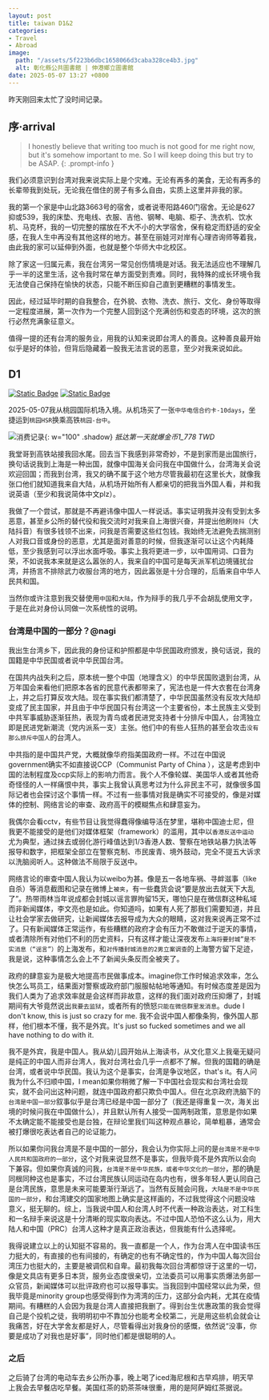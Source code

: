```yaml
---
layout: post
title: taiwan D1&2
categories:
- Travel
- Abroad
image:
  path: "/assets/5f223b6dbc1658066d3caba328ce4b3.jpg"
  alt: 彰化縣公共圖書館 | 伸港鄉立圖書館
date: 2025-05-07 13:27 +0800
---
```

昨天刚回来太忙了没时间记录。

## 序·arrival
> I honestly believe that writing too much is not good for me right now, but it's somehow important to me. So I will keep doing this but try to be ASAP. 
> {: .prompt-info }

我们必须意识到台湾对我来说实际上是个灾难。无论有再多的美食，无论有再多的长辈带我到处玩，无论我在借住的房子有多么自由，实质上这里并非我的家。

我的第一个家是中山北路3663号的宿舍，或者说枣阳路460门宿舍。无论是627抑或539，我的床垫、充电线、衣服、吉他、钢琴、电脑、柜子、洗衣机、饮水机、马克杯，我的一切完整的摆放在不大不小的大学宿舍，保有稳定而舒适的安全感，在我人生中再没有其他这样的地方。甚至在丽娃河对岸有心理咨询师等着我，由此我的家可以延伸到外面，也就是整个华师大中北校区。

除了家这一归属元素，我在台湾另一常见创伤情境是对话。我无法适应也不理解几乎一半的这里生活，这令我时常在单方面受到责难。同时，我特殊的成长环境令我无法使自己保持在愉快的状态，只能不断压抑自己直到更糟糕的事情发生。

因此，经过延毕时期的自我整合，在外貌、衣物、洗衣、旅行、文化、身份等取得一定程度进展，第一次作为一个完整人回到这个充满创伤和变态的环境，这次的旅行必然充满象征意义。

值得一提的还有台湾的服务业，用我的认知来说即台湾人的善良。这种善良最开始似乎是好的体验，但背后隐藏着一股我无法言说的恶意，至少对我来说如此。

## D1
[![Static Badge](https://img.shields.io/badge/IATA%20code-TPE-55acee?logo=americanairlines)](#) [![Static Badge](https://img.shields.io/badge/ICAO%20code-RCTP-55acee?logo=americanairlines)](#)

2025-05-07我从桃园国际机场入境。从机场买了一张`中华电信合约卡-10days`，坐捷运到`桃园HSR`换乘高铁`桃园-台中`。

![消费记录](/assets/9204d39a33c840dd5d4de66fa94012a.png){: w="100" .shadow}
_抵达第一天就爆金币1_778 TWD <span id="exchange-result"></span>_
<script>
fetch('https://api.exchangerate-api.com/v4/latest/TWD')
  .then(res => res.json())
  .then(data => {
    const rate = data.rates.CNY;
    const cny = (1778 * rate).toFixed(2);
    document.getElementById('exchange-result').innerText = `≈ ${cny} CNY`;
  });
</script>

我堂哥到高铁站接我回水尾。回去当下我感到非常奇妙，不是到家而是出国旅行，换句话说我到上海是一种出国，就像中国海关会问我在中国做什么，台湾海关会说欢迎回国；而我到台湾，我又的确不属于这个地方尽管我最初在这里长大，就像我张口他们就知道我来自大陆，从机场开始所有人都亲切的把我当外国人看，并和我说英语（至少和我说简体中文plz）。

我做了一个尝试，那就是不再避讳像中国人一样说话。事实证明我并没有受到太多恶意，甚至乡公所的替代役和我交流时对我来自上海很兴奋，并提出他刷`陸抖`（大陆抖音）有很多钱领不出来，问我是否需要这些红包钱。我始终无法避免去揣测别人对我口音或身份的恶意，尤其是面对善意的时候，但我逐渐可以让这个内耗降低，至少我感到可以浮出水面呼吸。事实上我将更进一步，以中国用词、口音为荣，不如说我本来就是这么嚣张的人，我来自的中国可是每天派军机边境骚扰台湾，并扬言不排除武力收服台湾的地方，因此嚣张是十分合理的，后盾来自中华人民共和国。

当然你或许注意到我交替使用`中国`和`大陆`，作为辩手的我几乎不会胡乱使用文字，于是在此对身份认同做一次系统性的说明。

### 台湾是中国的一部分？@nagi
我出生台湾乡下，因此我的身份证和护照都是中华民国政府颁发，换句话说，我的国籍是中华民国或者说中华民国台湾。

在国共内战失利之后，原本统一整个中国（地理含义）的中华民国败退到台湾，从万年国会来看他们把原本各省的民意代表都带来了，宪法也是一件大衣套在台湾身上，并之后打算反攻大陆。现在事实我们都清楚了，中华民国虽然没有反攻大陆却变成了民主国家，并且由于中华民国只有台湾这一个主要省份，本土民族主义受到中共军事威胁逐渐狂热，表现为青鸟或者民进党支持者十分排斥中国人，台湾独立即是民进党新潮流（党内派系一支）主张。他们中的有些人狂热的甚至会攻击`没有那么排斥中国人`的台湾人。

中共指的是中国共产党，大概就像华府指美国政府一样。不过在中国说government确实不如直接说CCP（Communist Party of China ），这是考虑到中国的法制程度及ccp实际上的影响力而言。我个人不像轮媒、美国华人或者其他奇奇怪怪的人一样痛恨中共，事实上我曾认真思考过为什么非民主不可，就像很多国际记者也会探讨这个事情一样。不过有一些事情对我是确实不可接受的，像是对媒体的控制、网络言论的审查、政府高干的模糊焦点和肆意妄为。

我偶尔会看cctv，有些节目让我觉得蠢得像编导活在梦里，堪称中国迪士尼，但我更不能接受的是他们对媒体框架（framework）的滥用，其中以`香港反送中运动`尤为典型，通过抹去或弱化游行峰值达到1/3香港人数、警察在地铁站暴力执法等报导和数字，把框架全部立在警察克制、市民废青、境外鼓动，完全不提五大诉求以洗脑阅听人。这种做法不局限于反送中。

网络言论的审查中国人我认为以weibo为甚。像是五一各地车祸、寻衅滋事（like自杀）等消息截图和记录在微博上`被夹`，有一些蠢货会说“要是放出去就天下大乱了”。热带雨林当年说成都会封城以谣言罪拘留15天，哪怕只是在微信群这种私域而非新闻媒体，李文亮也是如此。你知道吗，如果有人死了那我们需要知道，并且让社会学家去做研究，让新闻媒体去报导成为大众的眼睛，这对我来说再正常不过了。只有新闻媒体正常运作，有些糟糕的政府才会有压力不敢做过于逆天的事情，或者清除所有对他们不利的历史资料，只有这样才能让深夜发布`上海将要封城”是不实消息（“谣言”）`的上海发布，和`对传播封城消息的2男立案调查`的上海警方留下足迹，我是说，这种事情怎么会上不了新闻头条反而全被夹了。

政府的肆意妄为是极大地提高市民做事成本。imagine你工作时候追求效率，怎么快怎么骂员工，结果面对警察或政府部门服服帖帖地等通知。有时候态度差是因为我们人类为了追求效率就是会这样而非故意，这样的我们面对政府压抑爆了，封城期间有大爷竟然说出`我要去监狱`，或者所有的愤怒`只能在微信群里发消息`。dude I don't know, this is just so crazy for me. 我不会说中国人都像条狗，像外国人那样，他们根本不懂，我不是外宾。It's just so fucked sometimes and we all have nothing to do with it.

我不是外宾，我是中国人。我从幼儿园开始从上海读书，从文化意义上我毫无疑问是纯正的中国人而非台湾人，我对台湾社会几乎一点都不了解。但我的国籍的确是台湾，或者说中华民国。我认为这个是事实，台湾是争议地区，that's it。有人问我为什么不归顺中国，I mean如果你稍微了解一下中国社会现实和台湾社会现实，就不会问出这种问题，就连中国政府都只欺负中国人。但在北京政府洗脑下的`台湾是中国一部分`叙事似乎是台湾已经是中国一部分了（我还是得重复一次，海关出境的时候问我在中国做什么），并且默认所有人接受一国两制政策，意思是你如果不太确定能不能接受也是台独，在辩论里我们叫这种观点暴论，简单粗暴，通常会被打爆很吃表达者自己的论证能力。

所以如果你问我台湾是不是中国的一部分，我会认为你实际上问的是`台湾是不是中华人民共和国政府的一部分`，这个对我来说显然不是事实，但我毕竟不是外宾所以会向下兼容。但如果你真诚的问我，`台湾是不是中华民族，或者中华文化的一部分`，那的确是同根同种这也是事实，不过台湾民族认同运动在岛内也有，很多年轻人更认同自己是台湾民族，意思是未来可能要渐行渐远了。当然有反贼会问我，`大陆是不是中华民国的一部分`，和台湾建交的国家地图上确实是这样画的，不过我觉得这个问题没啥意义，挺无聊的。综上，当我说中国人和台湾人时不代表一种政治表达，对工科生和一名辩手来说这是十分清晰的现实取向表达。不过中国人恐怕不这么认为，用大陆人和中国（PRC）台湾人这种才是真正政治表达，但我能有什么选择呢。

我得说建立以上的认知挺不容易的。我一直都是一个人，作为台湾人在中国读书压力挺大的，有直接的也有间接的，有确定的也有不确定性的，作为中国人每次回台湾压力也挺大的，主要是被调侃和自卑。最初我每次回台湾都惊讶于这里的一切，像是文具店有更多日本货，服务业态度很亲切，立法委员可以用事实质爆法务部一众官员，新闻媒体可以批评政府也可以报导事实。当我回到中国经常以此为荣，但我毕竟是minority group也感受得到作为湾湾的压力，这部分会内耗，尤其在疫情期间。有糟糕的人会因为我是台湾人直接把我删了。得到台生优惠政策的我会觉得自己是个投机之徒，我明明初中不靠加分也能考全校第二，光是用这些机会就会让我痛苦，好在大学舍友都是好人，尽管看得出对我身份的感慨，依然说“没事，你要是成功了对我也是好事”，同时他们都是很聪明的人。

### 之后
之后骑了台湾的电动车去乡公所办事，晚上喝了iced海尼根和古早鸡排，明天早上我会去早餐店吃早餐。美国红茶的奶茶茶味很重，用的是阿萨姆红茶据说。